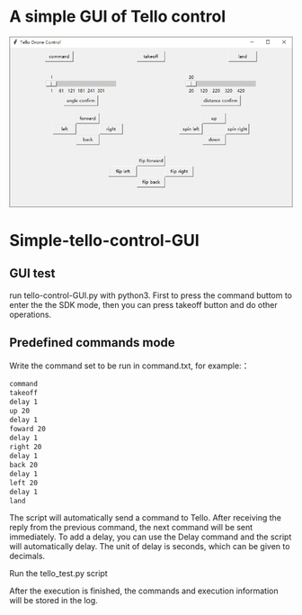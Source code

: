 # A simple GUI of Tello control
<img src="tello-control-GUI.PNG">

# Simple-tello-control-GUI
## GUI test
run tello-control-GUI.py with python3. First to press the command buttom to enter the the SDK mode, then you can press takeoff button and do other operations.


## Predefined commands mode
Write the command set to be run in command.txt, for example:：
```
command
takeoff
delay 1
up 20
delay 1
foward 20 
delay 1
right 20 
delay 1
back 20 
delay 1
left 20 
delay 1
land
```

The script will automatically send a command to Tello. After receiving the reply from the previous command, the next command will be sent immediately. To add a delay, you can use the Delay command and the script will automatically delay. The unit of delay is seconds, which can be given to decimals.

Run the tello_test.py script

After the execution is finished, the commands and execution information will be stored in the log.
